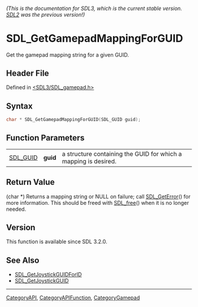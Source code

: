 ###### (This is the documentation for SDL3, which is the current stable version. [SDL2](https://wiki.libsdl.org/SDL2/) was the previous version!)
# SDL_GetGamepadMappingForGUID

Get the gamepad mapping string for a given GUID.

## Header File

Defined in [<SDL3/SDL_gamepad.h>](https://github.com/libsdl-org/SDL/blob/main/include/SDL3/SDL_gamepad.h)

## Syntax

```c
char * SDL_GetGamepadMappingForGUID(SDL_GUID guid);
```

## Function Parameters

|                      |          |                                                                 |
| -------------------- | -------- | --------------------------------------------------------------- |
| [SDL_GUID](SDL_GUID) | **guid** | a structure containing the GUID for which a mapping is desired. |

## Return Value

(char *) Returns a mapping string or NULL on failure; call
[SDL_GetError](SDL_GetError)() for more information. This should be freed
with [SDL_free](SDL_free)() when it is no longer needed.

## Version

This function is available since SDL 3.2.0.

## See Also

- [SDL_GetJoystickGUIDForID](SDL_GetJoystickGUIDForID)
- [SDL_GetJoystickGUID](SDL_GetJoystickGUID)

----
[CategoryAPI](CategoryAPI), [CategoryAPIFunction](CategoryAPIFunction), [CategoryGamepad](CategoryGamepad)

